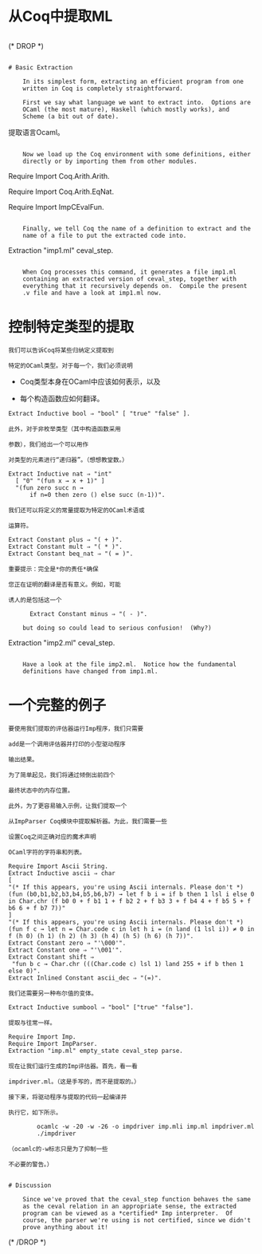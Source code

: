 # 从Coq中提取ML

```

```

(* DROP *)

```

# Basic Extraction

    In its simplest form, extracting an efficient program from one
    written in Coq is completely straightforward. 

    First we say what language we want to extract into.  Options are
    OCaml (the most mature), Haskell (which mostly works), and
    Scheme (a bit out of date).

```

提取语言Ocaml。

```

    Now we load up the Coq environment with some definitions, either
    directly or by importing them from other modules.

```

Require Import Coq.Arith.Arith.

Require Import Coq.Arith.EqNat.

Require Import ImpCEvalFun.

```

    Finally, we tell Coq the name of a definition to extract and the
    name of a file to put the extracted code into.

```

Extraction "imp1.ml" ceval_step.

```

    When Coq processes this command, it generates a file imp1.ml
    containing an extracted version of ceval_step, together with
    everything that it recursively depends on.  Compile the present
    .v file and have a look at imp1.ml now.

```

# 控制特定类型的提取

    我们可以告诉Coq将某些归纳定义提取到

    特定的OCaml类型。对于每一个，我们必须说明

+   Coq类型本身在OCaml中应该如何表示，以及

+   每个构造函数应如何翻译。

```
Extract Inductive bool ⇒ "bool" [ "true" "false" ].

```

    此外，对于非枚举类型（其中构造函数采用

    参数），我们给出一个可以用作

    对类型的元素进行“递归器”。（想想教堂数。）

```
Extract Inductive nat ⇒ "int"
  [ "0" "(fun x → x + 1)" ]
  "(fun zero succ n →
      if n=0 then zero () else succ (n-1))".

```

    我们还可以将定义的常量提取为特定的OCaml术语或

    运算符。

```
Extract Constant plus ⇒ "( + )".
Extract Constant mult ⇒ "( * )".
Extract Constant beq_nat ⇒ "( = )".

```

    重要提示：完全是*你的责任*确保

    您正在证明的翻译是否有意义。例如，可能

    诱人的是包括这一个

```
      Extract Constant minus ⇒ "( - )".

    but doing so could lead to serious confusion!  (Why?)

```

Extraction "imp2.ml" ceval_step.

```

    Have a look at the file imp2.ml.  Notice how the fundamental
    definitions have changed from imp1.ml.

```

# 一个完整的例子

    要使用我们提取的评估器运行Imp程序，我们只需要

    add是一个调用评估器并打印的小型驱动程序

    输出结果。

    为了简单起见，我们将通过倾倒出前四个

    最终状态中的内存位置。

    此外，为了更容易输入示例，让我们提取一个

    从ImpParser Coq模块中提取解析器。为此，我们需要一些

    设置Coq之间正确对应的魔术声明

    OCaml字符的字符串和列表。

```
Require Import Ascii String.
Extract Inductive ascii ⇒ char
[
"(* If this appears, you're using Ascii internals. Please don't *) (fun (b0,b1,b2,b3,b4,b5,b6,b7) → let f b i = if b then 1 lsl i else 0 in Char.chr (f b0 0 + f b1 1 + f b2 2 + f b3 3 + f b4 4 + f b5 5 + f b6 6 + f b7 7))"
]
"(* If this appears, you're using Ascii internals. Please don't *) (fun f c → let n = Char.code c in let h i = (n land (1 lsl i)) ≠ 0 in f (h 0) (h 1) (h 2) (h 3) (h 4) (h 5) (h 6) (h 7))".
Extract Constant zero ⇒ "'\000'".
Extract Constant one ⇒ "'\001'".
Extract Constant shift ⇒
 "fun b c → Char.chr (((Char.code c) lsl 1) land 255 + if b then 1 else 0)".
Extract Inlined Constant ascii_dec ⇒ "(=)".

```

    我们还需要另一种布尔值的变体。

```
Extract Inductive sumbool ⇒ "bool" ["true" "false"].

```

    提取与往常一样。

```
Require Import Imp.
Require Import ImpParser.
Extraction "imp.ml" empty_state ceval_step parse.

```

    现在让我们运行生成的Imp评估器。首先，看一看

    impdriver.ml。（这是手写的，而不是提取的。）

    接下来，将驱动程序与提取的代码一起编译并

    执行它，如下所示。

```
        ocamlc -w -20 -w -26 -o impdriver imp.mli imp.ml impdriver.ml
        ./impdriver

```

    （ocamlc的-w标志只是为了抑制一些

    不必要的警告。）

```

# Discussion

    Since we've proved that the ceval_step function behaves the same
    as the ceval relation in an appropriate sense, the extracted
    program can be viewed as a *certified* Imp interpreter.  Of
    course, the parser we're using is not certified, since we didn't
    prove anything about it!

```

(* /DROP *)

```

```

```

```

```

```
